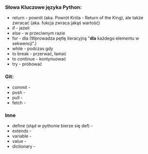 
### Słowa Kluczowe języka Python:

- return - powrót (aka. Powrót Króla - Return of the King), ale także zwracać (aka. fukcja zwraca jakąś wartość)
- if - jeżeli
- else - w przeciwnym razie
- for - dla (Wprowadza pętlę iteracyjną "**dla** każdego elementu w sekwencji".)
- while - podczas gdy
- to break - przerwać, łamać
- to continue - kontynuować
- try - próbować

### Git:

- commit - 
- push - 
- pull - 
- fetch - 

### Inne
- define (stąd w pythonie bierze się def) -
- extends -
- variable - 
- value -
- dictionary - 

